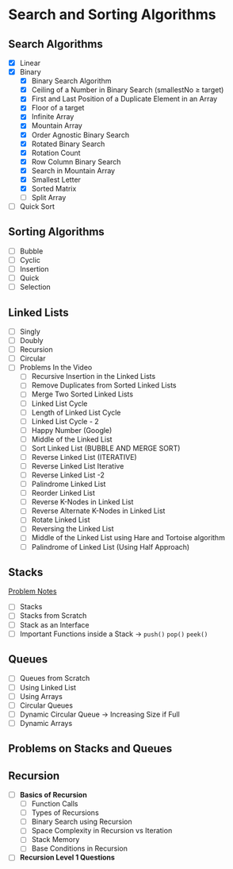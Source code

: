 # Search and Sorting Algorithms

## Search Algorithms

- [x] Linear
- [x] Binary
  - [x] Binary Search Algorithm
  - [x] Ceiling of a Number in Binary Search (smallestNo ≥ target)
  - [x] First and Last Position of a Duplicate Element in an Array
  - [x] Floor of a target
  - [x] Infinite Array
  - [x] Mountain Array
  - [x] Order Agnostic Binary Search
  - [x] Rotated Binary Search
  - [x] Rotation Count
  - [x] Row Column Binary Search
  - [x] Search in Mountain Array
  - [x] Smallest Letter
  - [x] Sorted Matrix
  - [ ] Split Array
- [ ] Quick Sort

## Sorting Algorithms

- [ ] Bubble
- [ ] Cyclic
- [ ] Insertion
- [ ] Quick
- [ ] Selection

## Linked Lists

- [ ] Singly
- [ ] Doubly
- [ ] Recursion
- [ ] Circular
- [ ] Problems In the Video
  - [ ] Recursive Insertion in the Linked Lists
  - [ ] Remove Duplicates from Sorted Linked Lists
  - [ ] Merge Two Sorted Linked Lists
  - [ ] Linked List Cycle
  - [ ] Length of Linked List Cycle
  - [ ] Linked List Cycle - 2
  - [ ] Happy Number (Google)
  - [ ] Middle of the Linked List
  - [ ] Sort Linked List (BUBBLE AND MERGE SORT)
  - [ ] Reverse Linked List (ITERATIVE)
  - [ ] Reverse Linked List Iterative
  - [ ] Reverse Linked List -2
  - [ ] Palindrome Linked List
  - [ ] Reorder Linked List
  - [ ] Reverse K-Nodes in Linked List
  - [ ] Reverse Alternate K-Nodes in Linked List
  - [ ] Rotate Linked List
  - [ ] Reversing the Linked List
  - [ ] Middle of the Linked List using Hare and Tortoise algorithm
  - [ ] Palindrome of Linked List (Using Half Approach)

## Stacks

[Problem Notes](https://www.notion.so/Problem-Notes-1a2989b8bb0680bf9b5bc5fcd33903dc?pvs=21)

- [ ] Stacks
- [ ] Stacks from Scratch
- [ ] Stack as an Interface
- [ ] Important Functions inside a Stack → `push()` `pop()` `peek()`

## Queues

- [ ] Queues from Scratch
- [ ] Using Linked List
- [ ] Using Arrays
- [ ] Circular Queues
- [ ] Dynamic Circular Queue → Increasing Size if Full
- [ ] Dynamic Arrays

## Problems on Stacks and Queues

## Recursion

- [ ] **Basics of Recursion**
  - [ ] Function Calls
  - [ ] Types of Recursions
  - [ ] Binary Search using Recursion
  - [ ] Space Complexity in Recursion vs Iteration
  - [ ] Stack Memory
  - [ ] Base Conditions in Recursion
- [ ] **Recursion Level 1 Questions**
